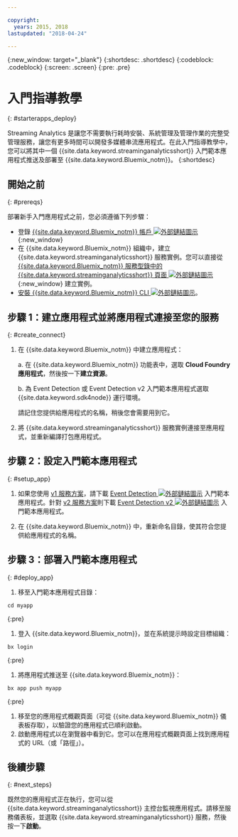 ```yaml
---

copyright:
  years: 2015, 2018
lastupdated: "2018-04-24"

---
```


<!-- Attribute definitions -->
{:new_window: target="_blank"}
{:shortdesc: .shortdesc}
{:codeblock: .codeblock}
{:screen: .screen}
{:pre: .pre}

# 入門指導教學
{: #starterapps_deploy}

Streaming Analytics 是讓您不需要執行耗時安裝、系統管理及管理作業的完整受管理服務，讓您有更多時間可以開發多媒體串流應用程式。在此入門指導教學中，您可以將其中一個 {{site.data.keyword.streaminganalyticsshort}} 入門範本應用程式推送及部署至 {{site.data.keyword.Bluemix_notm}}。
{:shortdesc}


## 開始之前
{: #prereqs}

部署新手入門應用程式之前，您必須遵循下列步驟：

* 登錄 [{{site.data.keyword.Bluemix_notm}} 帳戶 ![外部鏈結圖示](../../icons/launch-glyph.svg "外部鏈結圖示")](https://console.{DomainName}/registration){:new_window}
* 在 {{site.data.keyword.Bluemix_notm}} 組織中，建立 {{site.data.keyword.streaminganalyticsshort}} 服務實例。您可以直接從 [{{site.data.keyword.Bluemix_notm}} 服務型錄中的 {{site.data.keyword.streaminganalyticsshort}} 頁面 ![外部鏈結圖示](../../icons/launch-glyph.svg "外部鏈結圖示")](https://console.{DomainName}/catalog/services/streaming-analytics/){:new_window} 建立實例。  
* [安裝 {{site.data.keyword.Bluemix_notm}} CLI ![外部鏈結圖示](../../icons/launch-glyph.svg "外部鏈結圖示")](https://console.{DomainName}/docs/cli/reference/bluemix_cli/get_started.html#getting-started)。



## 步驟 1：建立應用程式並將應用程式連接至您的服務
{: #create_connect}

1. 在 {{site.data.keyword.Bluemix_notm}} 中建立應用程式：

    a. 在 {{site.data.keyword.Bluemix_notm}} 功能表中，選取 **Cloud Foundry 應用程式**，然後按一下**建立資源**。

    b. 為 Event Detection 或 Event Detection v2 入門範本應用程式選取 {{site.data.keyword.sdk4node}} 運行環境。

    請記住您提供給應用程式的名稱，稍後您會需要用到它。
1. 將 {{site.data.keyword.streaminganalyticsshort}} 服務實例連接至應用程式，並重新編譯打包應用程式。

## 步驟 2：設定入門範本應用程式
{: #setup_app}

1. 如果您使用 [v1 服務方案](/docs/services/StreamingAnalytics/service_plans.html)，請下載 [Event Detection ![外部鏈結圖示](../../icons/launch-glyph.svg "外部鏈結圖示")](https://streams-github-samples.mybluemix.net/?get=QuickStart/EventDetection) 入門範本應用程式。針對 [v2 服務方案](/docs/services/StreamingAnalytics/service_plans.html)則下載 [Event Detection v2 ![外部鏈結圖示](../../icons/launch-glyph.svg "外部鏈結圖示")](https://streams-github-samples.mybluemix.net/?get=QuickStart%2FBeta201801%2FEventDetectionV2) 入門範本應用程式。

1. 在 {{site.data.keyword.Bluemix_notm}} 中，重新命名目錄，使其符合您提供給應用程式的名稱。

## 步驟 3：部署入門範本應用程式
{: #deploy_app}

1. 移至入門範本應用程式目錄：
  <pre><code>cd myapp</code></pre>
  {:pre}

1. 登入 {{site.data.keyword.Bluemix_notm}}，並在系統提示時設定目標組織：
  <pre><code>bx login</code></pre>
  {:pre}

1. 將應用程式推送至 {{site.data.keyword.Bluemix_notm}}：
  <pre><code>bx app push myapp</code></pre>
  {:pre}

1. 移至您的應用程式概觀頁面（可從 {{site.data.keyword.Bluemix_notm}} 儀表板存取），以驗證您的應用程式已順利啟動。
1. 啟動應用程式以在瀏覽器中看到它。您可以在應用程式概觀頁面上找到應用程式的 URL（或「路徑」）。

## 後續步驟
{: #next_steps}

既然您的應用程式正在執行，您可以從 {{site.data.keyword.streaminganalyticsshort}} 主控台監視應用程式。請移至服務儀表板，並選取 {{site.data.keyword.streaminganalyticsshort}} 服務，然後按一下**啟動**。
